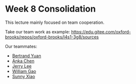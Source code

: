 # Week 8 Consolidation

This lecture mainly focused on team cooperation.  

Take our team work as example: <https://edu.gitee.com/oxford-brooks/repos/oxford-brooks/l4s1-3g8/sources>

Our teammates:
- [Bertrand Yuan](https://github.com/thedignityofcoffee)
- [Anka Chen](https://github.com/A-n-k-a)
- [Jerry Lee](https://github.com/lijierui49468)
- [William Gao](https://github.com/Zherrson)
- [Sunny Xiao](https://github.com)
